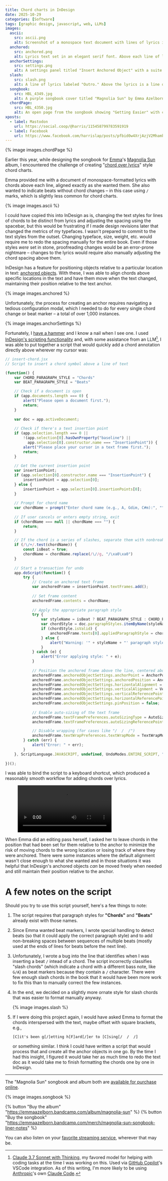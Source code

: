 ```yaml
---
title: Chord charts in InDesign
date: 2025-10-29
categories: [Software]
tags: [graphic design, javascript, web, LLMs]
images:
  ascii:
    src: ascii.png
    alt: Screenshot of a monospace text document with lines of lyrics interspersed with lines of chord symbols. The chord symbols are aligned above the word that corresponds to the moment of chord change.
  anchored:
    src: anchored.png
    alt: Lyrics text set in an elegant serif font. Above each line of lyrics is a line of chords in the same font, but bolder.
  anchorSettings:
    src: settings.png
    alt: A settings panel titled "Insert Anchored Object" with a suite of dropdowns, number inputs, and checkboxes to configure.
  slash:
    src: slash.png
    alt: A line of lyrics labeled "Outro." Above the lyrics is a line of chords, one of which is C/D where the C is raised above a diagonal slash and the D is lowered below it, like a fraction.
  songbook:
    src: HBL_4349.jpg
    alt: A purple songbook cover titled "Magnolia Sun" by Emma Azelborn, featuring a white magnolia flower illustration against a blue background with purple flowers.
  chordPage:
    src: HBL_4350.jpg
    alt: An open page from the songbook showing "Getting Easier" with chord symbols positioned above lyrics, demonstrating chord-over-lyrics formatting.
xposts:
  - label: Mastodon
    url: https://social.coop/@harris/115458799783591919
  - label: Facebook
    url: https://www.facebook.com/harrislap/posts/pfbid0w4XrjAzjV2Mhamke4LnrDwXgMGz8XeRRJYVdcuRFGxPBSjURMzP51wwWhcj51Hfal
---
```


{% image images.chordPage %}

Earlier this year, while designing the songbook for [Emma][]'s [Magnolia Sun][] album, I encountered the challenge of creating "[chord over lyrics][]" style chord charts.

[Emma]: https://emmaazelborn.com/
[Magnolia Sun]: https://emmaazelborn.com/projects/magnolia-sun/
[chord over lyrics]: https://en.wikipedia.org/wiki/Chord_chart#Format:_Chords_over_lyrics_(ASCII)

Emma provided me with a document of monospace-formatted lyrics with chords above each line, aligned exactly as she wanted them. She also wanted to indicate beats without chord changes – in this case using `/` marks, which is slightly less common for chord charts.

{% image images.ascii %}

I could have copied this into InDesign as is, changing the text styles for lines of chords to be distinct from lyrics and adjusting the spacing using the spacebar, but this would be frustrating if I made design revisions later that changed the metrics of my typefaces. I wasn't prepared to commit to the text styles from the outset. Changing typeface, size, weight, etc. would require me to redo the spacing manually for the entire book. Even if those styles *were* set in stone, proofreading changes would be an error-prone nightmare – changes to the lyrics would require also manually adjusting the chord spacing above them.

InDesign has a feature for positioning objects relative to a particular location in text: [anchored objects][]. With these, I was able to align chords above specific locations in the text and have them move when the text changed, maintaining their position relative to the text anchor.

[anchored objects]: https://helpx.adobe.com/indesign/using/anchored-objects.html

{% image images.anchored %}

Unfortunately, the process for creating an anchor requires navigating a tedious configuration modal, which I needed to do for every single chord change or beat marker – a total of over 1,000 instances.

{% image images.anchorSettings %}

Fortunately, I [have a hammer][illustrator-post] and I know a nail when I see one. I used [InDesign's scripting functionality][indesign-scripting] and, with some assistance from an LLM[^1], I was able to put together a script that would quickly add a chord annotation directly above wherever my cursor was:

[illustrator-post]: /2025/01/changing-the-color-of-a-character-in-adobe-illustrator-with-scripting/
[indesign-scripting]: https://helpx.adobe.com/indesign/using/scripting.html

[^1]: [Claude 3.7 Sonnet with Thinking][claude], my favored model for helping with coding tasks at the time I was working on this. Used via [GitHub Copilot][]'s VSCode integration. As of this writing, I'm more likely to be using [Anthropic][]'s own [Claude Code][].

[claude]: https://www.anthropic.com/news/visible-extended-thinking
[GitHub Copilot]: https://github.com/features/copilot
[Anthropic]: https://www.anthropic.com/
[Claude Code]: https://www.claude.com/product/claude-code

```js
// insert-chord.jsx
// Script to insert a chord symbol above a line of text

(function() {
    var CHORD_PARAGRAPH_STYLE = "Chords"
    var BEAT_PARAGRAPH_STYLE = "Beats"

    // Check if a document is open
    if (app.documents.length === 0) {
        alert("Please open a document first.");
        return;
    }
    
    var doc = app.activeDocument;
    
    // Check if there's a text insertion point
    if (app.selection.length === 0 || 
        !(app.selection[0].hasOwnProperty("baseline") || 
          app.selection[0].constructor.name === "InsertionPoint")) {
        alert("Please place your cursor in a text frame first.");
        return;
    }
    
    // Get the current insertion point
    var insertionPoint;
    if (app.selection[0].constructor.name === "InsertionPoint") {
        insertionPoint = app.selection[0];
    } else {
        insertionPoint = app.selection[0].insertionPoints[0];
    }
    
    // Prompt for chord name
    var chordName = prompt("Enter chord name (e.g., A, Gdim, C#m):", "");
    
    // If user cancels or enters empty string, exit
    if (chordName === null || chordName === "") {
        return;
    }

    // If the chord is a series of slashes, separate them with nonbreaking spaces
    if (/\/+/.test(chordName)) {
        const isBeat = true;
        chordName = chordName.replace(/\//g, "/\xa0\xa0")
    }
    
    // Start a transaction for undo
    app.doScript(function() {
        try {            
            // Create an anchored text frame
            var anchoredFrame = insertionPoint.textFrames.add();
            
            // Set frame content
            anchoredFrame.contents = chordName;
            
            // Apply the appropriate paragraph style
            try {
                var styleName = isBeat ? BEAT_PARAGRAPH_STYLE : CHORD_PARAGRAPH_STYLE;
                var chordStyle = doc.paragraphStyles.itemByName(styleName);
                if (chordStyle.isValid) {
                    anchoredFrame.texts[0].appliedParagraphStyle = chordStyle;
                } else {
                    alert("Warning: '" + styleName + "' paragraph style not found. Using default style.");
                }
            } catch (e) {
                alert("Error applying style: " + e);
            }
            
            // Position the anchored frame above the line, centered above the anchor point
            anchoredFrame.anchoredObjectSettings.anchorPoint = AnchorPoint.BOTTOM_LEFT_ANCHOR;
            anchoredFrame.anchoredObjectSettings.anchoredPosition = AnchorPosition.ANCHORED;
            anchoredFrame.anchoredObjectSettings.horizontalAlignment = HorizontalAlignment.CENTER_ALIGN;
            anchoredFrame.anchoredObjectSettings.verticalAlignment = VerticalAlignment.BOTTOM_ALIGN;
            anchoredFrame.anchoredObjectSettings.verticalReferencePoint = VerticallyRelativeTo.TOP_OF_LEADING;
            anchoredFrame.anchoredObjectSettings.horizontalReferencePoint = AnchoredRelativeTo.ANCHOR_LOCATION;
            anchoredFrame.anchoredObjectSettings.pinPosition = false;
            
            // Enable auto-sizing of the text frame
            anchoredFrame.textFramePreferences.autoSizingType = AutoSizingTypeEnum.HEIGHT_AND_WIDTH;
            anchoredFrame.textFramePreferences.autoSizingReferencePoint = AutoSizingReferenceEnum.BOTTOM_CENTER_POINT;

            // Disable wrapping (for cases like "/  /  /")
            anchoredFrame.textWrapPreferences.textWrapMode = TextWrapModes.NONE
        } catch (err) {
            alert("Error: " + err);
        }
    }, ScriptLanguage.JAVASCRIPT, undefined, UndoModes.ENTIRE_SCRIPT, "Insert Chord");
    
})();
```

I was able to bind the script to a keyboard shortcut, which produced a reasonably smooth workflow for adding chords over lyrics.

<figure>
  <video src="/media/chord-charts-in-indesign/workflow.mov" autoplay controls loop playsinline />
</figure>

When Emma did an editing pass herself, I asked her to leave chords in the position that had been set for them relative to the anchor to minimize the risk of moving chords to the wrong location or losing track of where they were anchored. There were some instances where the default alignment wasn't close enough to what she wanted and in those situations it was helpful that InDesign's anchored objects *can* be moved freely when needed and still maintain their position relative to the anchor.

# A few notes on the script

Should you try to use this script yourself, here's a few things to note:

1. The script requires that paragraph styles for **"Chords"** and **"Beats"** already exist with those names.

2. Since Emma wanted beat markers, I wrote special handling to detect beats (so that it could apply the correct paragraph style) and to add non-breaking spaces between sequences of multiple beats (mostly used at the ends of lines for beats before the next line).

3. Unfortunately, I wrote a bug into the line that identifies when I was inserting a beat `/` intead of a chord. The script incorrectly classifies "slash chords" (which indicate a chord with a different bass note, like `G/A`) as beat markers because they contain a `/` character. There were few enough slash chords in the book that it would have been more work to fix this than to manually correct the few instances.

4. In the end, we decided on a slightly more ornate style for slash chords that was easier to format manually anyway.

   {% image images.slash %}

5. If I were doing this project again, I would have asked Emma to format the chords interspersed with the text, maybe offset with square brackets, e.g.,

   ```
   [C]it's been g[/]etting h[F]ard[/]er to [C]sing[/  /  /]
   ```

   or something similar. I think I could have written a script that would process that and create all the anchor objects in one go. By the time I had this insight, I figured it would take her as much time to redo the text doc as it would take me to finish formatting the chords one by one in InDesign.

***

The "Magnolia Sun" songbook and album both are [available for purchase online](https://emmaazelborn.bandcamp.com/).

{% image images.songbook %}

{% button "Buy the album" "https://emmaazelborn.bandcamp.com/album/magnolia-sun" %} {% button "Buy the songbook" "https://emmaazelborn.bandcamp.com/merch/magnolia-sun-songbook-liner-notes" %}

You can also listen on your [favorite streaming service](https://album.link/b/1983118898), wherever that may be.
